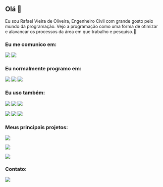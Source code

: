 

<!--
**Rfaelv/Rfaelv** is a ✨ _special_ ✨ repository because its `README.md` (this file) appears on your GitHub profile.

Here are some ideas to get you started:

- 🔭 I’m currently working on ...
- 🌱 I’m currently learning ...
- 👯 I’m looking to collaborate on ...
- 🤔 I’m looking for help with ...
- 💬 Ask me about ...
- 📫 How to reach me: ...
- 😄 Pronouns: ...
- ⚡ Fun fact: ...
-->

## Olá 👋

Eu sou Rafael Vieira de Oliveira, Engenheiro Civil com grande gosto pelo mundo da programação. Vejo a programação como uma forma de otimizar e alavancar os processos da área em que trabalho e pesquiso.🚀

### Eu me comunico em:

![](https://img.shields.io/static/v1?label&message=Português&style=for-the-badge&color=blue)
![](https://img.shields.io/static/v1?label&message=Inglês&style=for-the-badge&color=blue)

### Eu normalmente programo em:

![](https://img.shields.io/static/v1?label&logo=python&message=Python&style=for-the-badge&color=blue&logoColor=white)
![](https://img.shields.io/static/v1?label&logo=javascript&message=Javascript&style=for-the-badge&color=blue&logoColor=white)
![](https://img.shields.io/static/v1?label&logo=c-sharp&message=C-sharp&style=for-the-badge&color=blue&logoColor=white)

### Eu uso também:

![](https://img.shields.io/static/v1?label&logo=react&message=React&style=for-the-badge&color=blue&logoColor=white)
![](https://img.shields.io/static/v1?label&logo=electron&message=Electron&style=for-the-badge&color=blue&logoColor=white)
![](https://img.shields.io/static/v1?label&logo=html5&message=HTML5&style=for-the-badge&color=blue&logoColor=white)

![](https://img.shields.io/static/v1?label&logo=css3&message=CSS3&style=for-the-badge&color=blue&logoColor=white)
![](https://img.shields.io/static/v1?label&logo=node.js&message=Node&style=for-the-badge&color=blue&logoColor=white)
![](https://img.shields.io/static/v1?label&logo=next.js&message=Nextjs&style=for-the-badge&color=blue&logoColor=white)

### Meus principais projetos:

[![](https://img.shields.io/static/v1?label&logo=&message=InstabiliTool&style=for-the-badge&color=green)](https://rfaelv.github.io/InstabiliTool/)

[![](https://img.shields.io/static/v1?label&logo=&message=Dinpass&style=for-the-badge&color=green)](https://rfaelv.github.io/Dinpass/)

[![](https://img.shields.io/static/v1?label&logo=&message=OEngenheiroVirtual&style=for-the-badge&color=green)](https://oengenheirovirtual.com.br/)

### Contato:

[![](https://img.shields.io/static/v1?label&logo=linkedin&message=linkedin&style=for-the-badge&color=blue)](https://www.linkedin.com/in/rafael-vieira-87a20419a)

